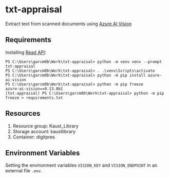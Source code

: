 # txt-appraisal

 Extract text from scanned documents using [Azure AI Vision](https://learn.microsoft.com/en-us/azure/ai-services/computer-vision/)

## Requirements

Installing [Read API](https://learn.microsoft.com/en-us/azure/ai-services/computer-vision/how-to/call-read-api):

```
PS C:\Users\garcm0b\Work\txt-appraisal> python -m venv venv --prompt txt-appraisal
PS C:\Users\garcm0b\Work\txt-appraisal> . .\venv\Scripts\activate
PS C:\Users\garcm0b\Work\txt-appraisal> python -m pip install azure-ai-vision
PS C:\Users\garcm0b\Work\txt-appraisal> python -m pip freeze
azure-ai-vision==0.13.0b1
(txt-appraisal) PS C:\Users\garcm0b\Work\txt-appraisal> python -m pip freeze > requirements.txt
```

## Resources

1. Resource group: Kaust_Library
1. Storage account: kaustlibrary
1. Container: digitpres

## Environment Variables

Setting the environment variables `VISION_KEY` and `VISION_ENDPOINT` in an external file `.env`.